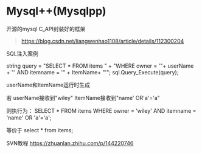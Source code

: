 

# Mysql++(Mysqlpp)

开源的mysql C_API封装好的框架

> https://blog.csdn.net/liangwenhao1108/article/details/112300204


SQL注入案例

string query = "SELECT * FROM items " +
                "WHERE owner = '"+ userName + 
                "' AND itemname = '" + ItemName+ "'";
sql.Query_Execute(query);

userName和ItemName运行时生成

若
userName接收到"wiley"
ItemName接收到"name' OR'a'='a"

则执行为：
SELECT * FROM items
WHERE owner = 'wiley'
AND itemname = 'name' OR 'a'='a';

等价于
select * from items;



SVN教程
https://zhuanlan.zhihu.com/p/144220746



